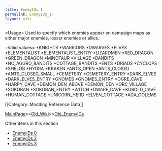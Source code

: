 ```yaml
---
title: EnemyIDs 1
permalink: EnemyIDs_1/
layout: wiki
---
```

=Usage=
Used to specify which enemies appear on campaign maps as either major enemies, lesser enemies or allies.

=Valid values=
*KNIGHTS
*WARRIORS
*DWARVES
*ELVES
*ELEMENTALIST
*ELEMENTALIST_ENTRY
*LIZARDMEN
*RED_DRAGON
*GREEN_DRAGON
*MINOTAUR
*VILLAGE
*BANDITS
*NO_AGGRO_BANDITS
*COTTAGE_BANDITS
*ENTS
*DRIADS
*CYCLOPS
*SHELOB
*HYDRA
*KRAKEN
*ANTS_OPEN
*ANTS_CLOSED
*ANTS_CLOSED_SMALL
*CEMETERY
*CEMETERY_ENTRY
*DARK_ELVES
*DARK_ELVES_ENTRY
*GNOMES
*GNOMES_ENTRY
*OGRE_CAVE
*HARPY_CAVE
*DEMON_DEN_ABOVE
*DEMON_DEN
*ORC_VILLAGE
*SOKOBAN
*SOKOBAN_ENTRY
*WITCH
*DWARF_CAVE
*KOBOLD_CAVE
*HUMAN_COTTAGE
*UNICORN_HERD
*ELVEN_COTTAGE
*ADA_GOLEMS

[[Category: Modding Reference Data]]

[MainPage](/keeperrl_wiki/ "wikilink")>>[Old_Wiki](/keeperrl_wiki/Old_Wiki "wikilink")>>[Old_EnemyIDs](/keeperrl_wiki/Old_EnemyIDs "wikilink")

Other items in this section
-    [EnemyIDs 0](/keeperrl_wiki/EnemyIDs_0 "wikilink")
-    [EnemyIDs 2](/keeperrl_wiki/EnemyIDs_2 "wikilink")
-    [EnemyIDs 3](/keeperrl_wiki/EnemyIDs_3 "wikilink")
